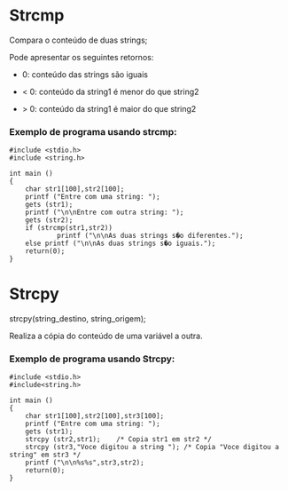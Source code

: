 # **Strcmp**

Compara o conteúdo de duas strings;

Pode apresentar os seguintes retornos:

* 0: conteúdo das strings são iguais

* &lt; 0: conteúdo da string1 é menor do que string2

* &gt; 0: conteúdo da string1 é maior do que string2

### Exemplo de programa usando strcmp:

```
#include <stdio.h>
#include <string.h>
```

```
int main ()
{
    char str1[100],str2[100];
    printf ("Entre com uma string: ");
    gets (str1);
    printf ("\n\nEntre com outra string: ");
    gets (str2);
    if (strcmp(str1,str2))
            printf ("\n\nAs duas strings s�o diferentes.");
    else printf ("\n\nAs duas strings s�o iguais.");
    return(0);
}
```

# **Strcpy**

strcpy\(string\_destino, string\_origem\);

Realiza a cópia do conteúdo de uma variável a outra.

### Exemplo de programa usando Strcpy:

```
#include <stdio.h> 
#include<string.h>
```

```
int main ()
{
    char str1[100],str2[100],str3[100];
    printf ("Entre com uma string: ");
    gets (str1);
    strcpy (str2,str1);    /* Copia str1 em str2 */
    strcpy (str3,"Voce digitou a string "); /* Copia "Voce digitou a string" em str3 */
    printf ("\n\n%s%s",str3,str2);
    return(0);
}
```



